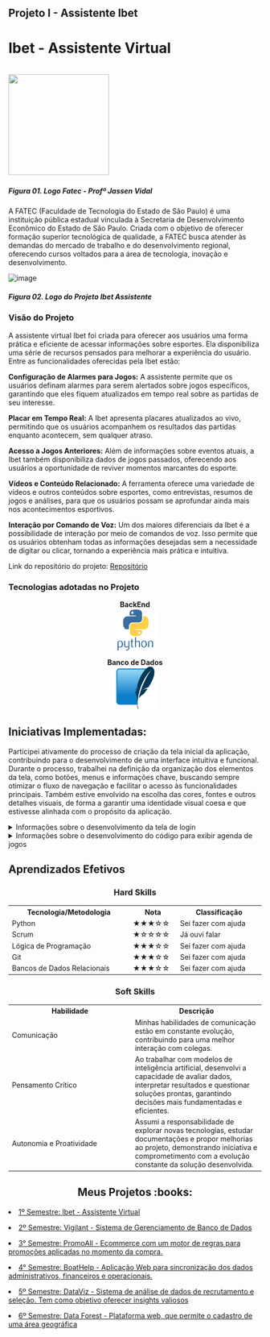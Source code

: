 ## Projeto I - Assistente Ibet


# Ibet - Assistente Virtual

<br>
     
<img src ="https://bkpsitecpsnew.blob.core.windows.net/uploadsitecps/sites/1/2012/05/Logo-Fatec-1200x800-1.jpg" width="200" height="200"/>

##### *Figura 01. Logo Fatec - Profº Jassen Vidal*

   A FATEC (Faculdade de Tecnologia do Estado de São Paulo) é uma instituição pública estadual vinculada à Secretaria de Desenvolvimento Econômico do Estado de São Paulo. Criada com o objetivo de oferecer formação superior tecnológica de qualidade, a FATEC busca atender às demandas do mercado de trabalho e do desenvolvimento regional, oferecendo cursos voltados para a área de tecnologia, inovação e desenvolvimento.

![image](https://github.com/criskurim/CodeYCode/blob/main/Imagens/logo-removebg-preview.png)

##### *Figura 02. Logo do Projeto Ibet Assistente*

### Visão do Projeto

   A assistente virtual Ibet foi criada para oferecer aos usuários uma forma prática e eficiente de acessar informações sobre esportes. Ela disponibiliza uma série de recursos pensados para melhorar a experiência do usuário. Entre as funcionalidades oferecidas pela Ibet estão:

   <strong>Configuração de Alarmes para Jogos:</strong> A assistente permite que os usuários definam alarmes para serem alertados sobre jogos específicos, garantindo que eles fiquem atualizados em tempo real sobre as partidas de seu interesse.

   <strong>Placar em Tempo Real:</strong> A Ibet apresenta placares atualizados ao vivo, permitindo que os usuários acompanhem os resultados das partidas enquanto acontecem, sem qualquer atraso.
   
   <strong>Acesso a Jogos Anteriores:</strong> Além de informações sobre eventos atuais, a Ibet também disponibiliza dados de jogos passados, oferecendo aos usuários a oportunidade de reviver momentos marcantes do esporte.

   <strong>Vídeos e Conteúdo Relacionado:</strong> A ferramenta oferece uma variedade de vídeos e outros conteúdos sobre esportes, como entrevistas, resumos de jogos e análises, para que os usuários possam se aprofundar ainda mais nos acontecimentos esportivos.
   
   <strong>Interação por Comando de Voz:</strong> Um dos maiores diferenciais da Ibet é a possibilidade de interação por meio de comandos de voz. Isso permite que os usuários obtenham todas as informações desejadas sem a necessidade de digitar ou clicar, tornando a experiência mais prática e intuitiva.

Link do repositório do projeto: [Repositório](https://github.com/AndrewAugusto/Ibet_Assistente)

### Tecnologias adotadas no Projeto

<div style="text-align: center;">
  <div style="margin-top: 10px; font-weight: bold;">BackEnd</div>
  <div style="display: inline_block">
    <img src="https://github.com/devicons/devicon/blob/master/icons/python/python-original-wordmark.svg" width="85" height="85" />
  </div>
</div>
<div style="text-align: center;">
  <div style="margin-top: 10px; font-weight: bold;">Banco de Dados</div>
  <div style="display: inline_block">
    <img src="https://github.com/devicons/devicon/blob/master/icons/sqlite/sqlite-original.svg" width="85" height="85" />
  </div>
</div>

## Iniciativas Implementadas:
  Participei ativamente do processo de criação da tela inicial da aplicação, contribuindo para o desenvolvimento de uma interface intuitiva e funcional.
  Durante o processo, trabalhei na definição da organização dos elementos da tela, como botões, menus e informações chave, buscando sempre otimizar o fluxo de navegação e facilitar o acesso às funcionalidades principais. Também estive envolvido na escolha das cores, fontes e outros detalhes visuais, de forma a garantir uma identidade visual coesa e que estivesse alinhada com o propósito da aplicação.
  
<details><summary>Informações sobre o desenvolvimento da tela de login</summary>
 
   1. Código da tela de login
     
   ```python
   
   class sm(ScreenManager):
    def MudarPagina2(self):
        self.current = 'p2'
        self.nome = self.get_screen('pinicial').ids.nome.text
        self.email = self.get_screen('pinicial').ids.email.text
        self.get_screen('p2').ids.nome2.text = f'Olá {self.nome}, seu email: {self.email}'
        
 
    def MudarPaginaInicial(self):
        self.current = 'pinicial'
class PaginaInicial(Screen):
    pass
class Pagina2(Screen):
    pass
class Tarefa(BoxLayout):
    def __init__(self,text='',**kwargs):
        super().__init__(**kwargs)
        self.ids.nome2.text = text
class teste(App):
    def build(self):
        return sm()
if __name__ == "__main__":
    teste().run()  
	    
   ```
     
   A classe principal, chamada sm, herda de ScreenManager, e é responsável pela troca entre as telas. Dentro dessa classe, há dois métodos principais. O método MudarPagina2 é usado para mudar para a segunda tela, p2. Além de mudar para essa tela, ele também coleta os dados inseridos na Tela Inicial (nome e email), que são então exibidos na Página 2. A linha de código que faz isso é responsável por atualizar um campo de texto específico, exibindo a mensagem "Olá [nome], seu email: [email]". O outro método, MudarPaginaInicial, muda a tela de volta para a Tela Inicial.

<img src="https://raw.githubusercontent.com/AndrewAugusto/Ibet_Assistente/7b919f2042e732cd0c0da1f7be25ed1b62b513f2/Tela%20inicial.gif" width="500" height="300" />

##### *Figura 03. Gif da tela inicial*

</details> 

 <details><summary>Informações sobre o desenvolvimento do código para exibir agenda de jogos</summary>
  
   1. Trecho do código responsável por chamar o método para exibir a agenda e permitir ao usuário excluir ou inserir novas informações
     
   ```python
   
           
    elif encontrar_comando('agenda', frase):
        bet_pergunta = ("Aqui está sua agenda completa: ")
        print(bet_pergunta)
        sintese_voz(bet_pergunta)
        agenda_c_bd.exibir_agenda()
     while True:
            bet_pergunta = ("O que deseja realizar com a agenda: ")
            print(bet_pergunta)
            sintese_voz(bet_pergunta)
            termo_busca = ouvir_microfone()
            if(encontrar_comando('inserir', termo_busca)):
                bet_pergunta = ("Digite a data do jogo:  ")
                print(bet_pergunta)
                sintese_voz(bet_pergunta)
                data = str(input('Data (dd/mm/aaaa): '))
                    
                bet_pergunta = ("Digite o horario do jogo? ")
                print(bet_pergunta)
                sintese_voz(bet_pergunta)
                horario = str(input('Horario (hh:mm): '))
                bet_pergunta = ("Fale o nome do primeiro time que irá jogar:  ")
                print(bet_pergunta)
                sintese_voz(bet_pergunta)
                time1 = ouvir_microfone()
                bet_pergunta = ("Fale o nome do segundo time que irá jogar:  ")
                print(bet_pergunta)
                sintese_voz(bet_pergunta)
                time2 = ouvir_microfone()
                print(f'{time1} x {time2}')
                print(f'{data} --- {horario}')
                while True:
                    bet_pergunta = ("Deseja inserir esse jogo na agenda? ")
                    print(bet_pergunta)
                    sintese_voz(bet_pergunta)
                    resposta = ouvir_microfone()
                    if(encontrar_comando('sim', resposta)):
                        agenda_c_bd.inserir_na_agenda(time1, time2, data, horario)
                        break
                    elif(encontrar_comando('não', resposta)):
                        break
                    else:
                        continue
                
                break
            elif(encontrar_comando('deletar', termo_busca)):
                bet_pergunta = ("Digite o código do jogo para deletar: ")
                print(bet_pergunta)
                sintese_voz(bet_pergunta)
                cod_deletar = str(input('Código: '))
                agenda_c_bd.deletar_na_agenda(cod_deletar)
                
                break
            else:
                continue
    
   ```

2. Trecho do código responsável por exibir, inserir e deletar da agenda de jogos do usuário
     
   ```python
   

         def exibir_agenda():
             banco = sqlite3.connect('teste_agenda.db')
             cursor = banco.cursor()
             cursor.execute("SELECT time, data from agenda1")
             for i in cursor:
                 print (i)
             banco.close()
         def inserir_na_agenda(time, data):
             try:
                 banco = sqlite3.connect('teste_agenda.db')
                 cursor = banco.cursor()
                 cursor.execute("INSERT INTO agenda1 VALUES('"+time+"', '"+data+"')")
                 banco.commit()
                 banco.close()
                 print("Agenda atualizada")
             except sqlite3.Error as erro:
                 print(f'Erro ao inserir: {erro}')
             print()
         def deletar_na_agenda(time):
             try:
                 banco = sqlite3.connect('teste_agenda.db')
                 cursor = banco.cursor()
                 cursor.execute("DELETE FROM agenda1 WHERE time = '"+time+"'")
                 banco.commit()
                 banco.close()
                 print("Dados apagados com sucesso!")
             except sqlite3.Error as erro:
                 print(f'Erro ao excluir: {erro}')
             print()
         def atualizar_na_agenda(time, data):
             banco = sqlite3.connect('teste_agenda.db')
             cursor = banco.cursor()
             cursor.execute("UPDATE agenda1 SET data = '"+data+"' WHERE time = '"+time+"'")
             banco.commit()
             banco.close()
             print("Dados atualizados com sucesso")
             print()
    
   ```
	
   - Esse trecho de código é responsável por conectar no banco de dados e realizar a consulta, inserção e exclusão de dados da agenda do usuário
</details> 

## Aprendizados Efetivos

 <h3 align="center"> Hard Skills </h3>
  <table align="center">
    <tr>
      <th width="270px">Tecnologia/Metodologia</th>
      <th width="85px">Nota</th>
      <th width="200px">Classificação</th>
    </tr>
    <tr>
      <td>Python</td>
      <td>★★★☆☆</td>
	<td>Sei fazer com ajuda</td>
    </tr>
    <tr>
      <td>Scrum</td>
      <td>★☆☆☆☆</td>
	<td>Já ouvi falar</td>
    </tr>	
    <tr>
      <td>Lógica de Programação</td>
      <td>★★★☆☆</td>
	<td>Sei fazer com ajuda</td>
    </tr>
    <tr>
      <td>Git</td>
      <td>★★★☆☆</td>
	<td>Sei fazer com ajuda</td>
    </tr>
   <tr>
      <td>Bancos de Dados Relacionais</td>
      <td>★★★☆☆</td>
	<td>Sei fazer com ajuda</td>
    </tr>
  </table>
  
  <h3 align="center">Soft Skills</h3>
  <table align="center">
    <tr>
      <th width="270px">Habilidade</th>
      <th width="280px">Descrição</th>
    </tr>
    <tr>
      <td>Comunicação</td>
      <td>Minhas habilidades de comunicação estão em constante evolução, contribuindo para uma melhor interação com colegas.</td>
    </tr>
    <tr>
  <td>Pensamento Crítico</td>
  <td>Ao trabalhar com modelos de inteligência artificial, desenvolvi a capacidade de avaliar dados, interpretar resultados e questionar soluções prontas, garantindo decisões mais fundamentadas e eficientes.</td>
</tr>
<tr>
  <td>Autonomia e Proatividade</td>
  <td>Assumi a responsabilidade de explorar novas tecnologias, estudar documentações e propor melhorias ao projeto, demonstrando iniciativa e comprometimento com a evolução constante da solução desenvolvida.</td>
</tr>
  </table>


 <h2 align="center"> Meus Projetos :books:</h2>
 
   <p align="justify" style="font-family:roboto;"><li><a href="https://github.com/Antonio-Zago/portfolio-apis-fatec/blob/main/API_1.md">1º Semestre: Ibet - Assistente Virtual</a></li></p>
   <p align="justify" style="font-family:roboto;"><li><a href="https://github.com/Antonio-Zago/portfolio-apis-fatec/blob/main/API_2.md">2º Semestre: Vigilant - Sistema de Gerenciamento de Banco de Dados</a></li></p>
   <p align="justify" style="font-family:roboto;"><li><a href="https://github.com/Antonio-Zago/portfolio-apis-fatec/blob/main/API_3.md">3° Semestre: PromoAll - Ecommerce com um motor de regras para promoções aplicadas no momento da compra.</a></li></p>
   <p align="justify" style="font-family:roboto;"><li><a href="https://github.com/Antonio-Zago/portfolio-apis-fatec/blob/main/API_4.md">4° Semestre: BoatHelp - Aplicação Web para sincronização dos dados administrativos, financeiros e operacionais.</a></li></p>
   <p align="justify" style="font-family:roboto;"><li><a href="https://github.com/Antonio-Zago/portfolio-apis-fatec/blob/main/API_5.md">5º Semestre: DataViz - Sistema de análise de dados de recrutamento e seleção. Tem como objetivo oferecer insights valiosos</a></li></p>
   <p align="justify" style="font-family:roboto;"><li><a href="https://github.com/Antonio-Zago/portfolio-apis-fatec/blob/main/API_6.md">6º Semestre: Data Forest - Plataforma web, que permite o cadastro de uma área geográfica</a></li></p>
